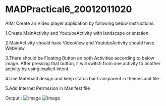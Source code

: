 # MADPractical6_20012011020
AIM: Create an Video player application by following below instructions.

1.Create MainActivity and YoutubeActivity with landscape orientation

2.MainActivity should have VideoView and YoutubeActivity should have WebView

3.There should be Floating Button on both Activities according to below image. After pressing that button, it will switch from one activity to another activity by using explicit intent.

4.Use Material3 design and keep status bar transparent in themes.xml file

5.Add Internet Permssion in Manifest file

Output :
![image](https://user-images.githubusercontent.com/107744227/193049830-b605d71a-b3df-4578-8867-04fbae5f5206.png)
![image](https://user-images.githubusercontent.com/107744227/193049929-5517d773-b8d7-47ab-a180-e3c80ec35fa8.png)
